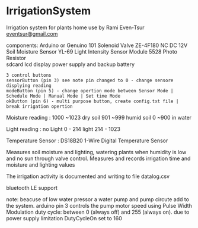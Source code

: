 # IrrigationSystem
  Irrigation system for plants home use
  by Rami Even-Tsur
  eventsur@gmail.com

  components:
    Arduino or Genuino 101
    Solenoid Valve ZE-4F180 NC DC 12V
    Soil Moisture Sensor YL-69
    Light Intensity Sensor Module 5528 Photo Resistor    
    sdcard
    lcd display
    power supply and backup battery
    
    3 control buttons
    sensorButton (pin 3) see note pin changed to 0 - change sensore displying reading 
    modeButton (pin 5) - change opertion mode between Sensor Mode | Schedule Mode | Manual Mode | Set time Mode
    okButton (pin 6) - multi purpose button, create config.txt file | break irrigation opertion
    

  Moisture reading :
    1000 ~1023 dry soil
    901 ~999 humid soil
    0 ~900 in water

  Light reading :
    no Light 0 - 214
    light 214 - 1023

  Temperature Sensor :
    DS18B20 1-Wire Digital Temperature Sensor

  Measures soil moisture and lighting,
  watering plants when humidity is low and no sun through valve control.
  Measures and records irrigation time and moisture and lighting values
  
  The irrigation activity is documented and writing to file datalog.csv

  bluetooth LE support

note:
 beacuse of low water pressor a water pump and pump circute add to the system.
 arduino pin 3 controls the pump motor speed using Pulse Width Modulation
 duty cycle: between 0 (always off) and 255 (always on).
 due to power supply limitation DutyCycleOn set to 160

